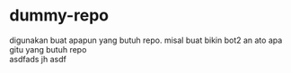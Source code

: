 # dummy-repo

digunakan buat apapun yang butuh repo. misal buat bikin bot2 an ato apa gitu yang butuh repo
\
asdfads
jh
asdf
